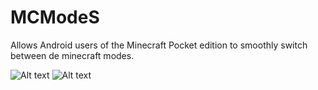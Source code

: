 MCModeS
=======

Allows Android users of the Minecraft Pocket edition to smoothly switch between de minecraft modes.


![Alt text](http://img811.imageshack.us/img811/265/jvlg.png)
![Alt text](http://img268.imageshack.us/img268/9065/czp7.png)
